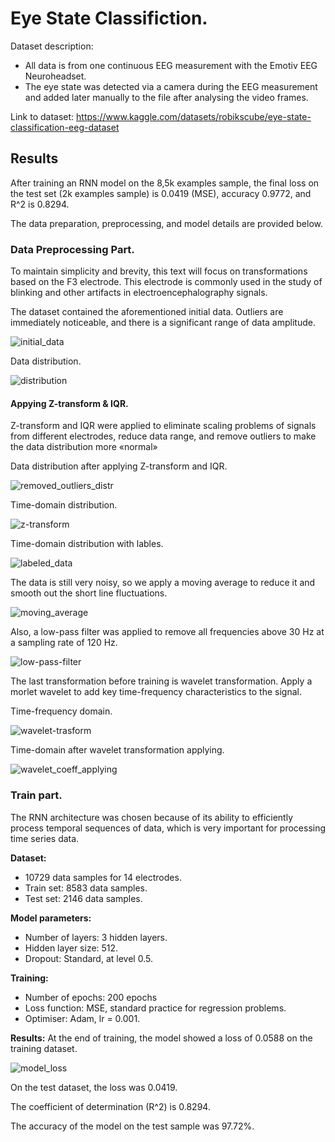 # Eye State Classifiction. 

Dataset description: 
- All data is from one continuous EEG measurement with the Emotiv EEG Neuroheadset.
- The eye state was detected via a camera during the EEG measurement and added later manually to the file after analysing the video frames.

Link to dataset: https://www.kaggle.com/datasets/robikscube/eye-state-classification-eeg-dataset

## Results 
After training an RNN model on the 8,5k examples sample, the final loss on the test set (2k examples sample) is 0.0419 (MSE), accuracy 0.9772, and R^2 is 0.8294. 

The data preparation, preprocessing, and model details are provided below.

### Data Preprocessing Part.
To maintain simplicity and brevity, this text will focus on transformations based on the F3 electrode. This electrode is commonly used in the study of blinking and other artifacts in electroencephalography signals.

The dataset contained the aforementioned initial data. Outliers are immediately noticeable, and there is a significant range of data amplitude. 

![initial_data](https://github.com/diko0071/eeg_eye_state_classification/assets/82669452/98088e2e-27be-431d-8339-db3eb59bac8d)

Data distribution.

![distribution](https://github.com/diko0071/eeg_eye_state_classification/assets/82669452/60ea58fa-8075-4a8b-9fea-bddad4c942c5)

#### Appying Z-transform & IQR. 
Z-transform and IQR were applied to eliminate scaling problems of signals from different electrodes, reduce data range, and remove outliers to make the data distribution more «normal»

Data distribution after applying Z-transform and IQR. 

![removed_outliers_distr](https://github.com/diko0071/eeg_eye_state_classification/assets/82669452/0d3f0ff1-0c95-498e-a05e-8f32916ace59)

Time-domain distribution. 

![z-transform](https://github.com/diko0071/eeg_eye_state_classification/assets/82669452/bd9640c6-9c92-4676-bd9c-2e0308c3fbe8)

Time-domain distribution with lables.

![labeled_data](https://github.com/diko0071/eeg_eye_state_classification/assets/82669452/4e5a05fa-29e5-43d1-b19f-11994a6b8118)

The data is still very noisy, so we apply a moving average to reduce it and smooth out the short line fluctuations. 

![moving_average](https://github.com/diko0071/eeg_eye_state_classification/assets/82669452/4f9b4258-b73d-4402-87a6-65607b7e579d)

Also, a low-pass filter was applied to remove all frequencies above 30 Hz at a sampling rate of 120 Hz. 

![low-pass-filter](https://github.com/diko0071/eeg_eye_state_classification/assets/82669452/2fb52758-70a3-4680-95ed-7727d940b9ea)

The last transformation before training is wavelet transformation. Apply a morlet wavelet to add key time-frequency characteristics to the signal. 

Time-frequency domain.

![wavelet-trasform](https://github.com/diko0071/eeg_eye_state_classification/assets/82669452/9e743f86-bd21-4edc-bfaa-0c58d59563d1)

Time-domain after wavelet transformation applying. 

![wavelet_coeff_applying](https://github.com/diko0071/eeg_eye_state_classification/assets/82669452/25b0269e-b8cc-4dc4-8788-e56b7dbe78c7)


### Train part. 
The RNN architecture was chosen because of its ability to efficiently process temporal sequences of data, which is very important for processing time series data.

**Dataset:**
- 10729 data samples for 14 electrodes.
- Train set: 8583 data samples.
- Test set: 2146 data samples.

**Model parameters:**
- Number of layers: 3 hidden layers.
- Hidden layer size: 512.
- Dropout: Standard, at level 0.5.
  
**Training:**
- Number of epochs: 200 epochs
- Loss function: MSE, standard practice for regression problems. 
- Optimiser: Adam, lr = 0.001.

**Results:**
At the end of training, the model showed a loss of 0.0588 on the training dataset. 

![model_loss](https://github.com/diko0071/eeg_eye_state_classification/assets/82669452/eff36710-199a-4a44-9f2d-366e87e97f59)

On the test dataset, the loss was 0.0419. 

The coefficient of determination (R^2) is 0.8294. 

The accuracy of the model on the test sample was 97.72%.










